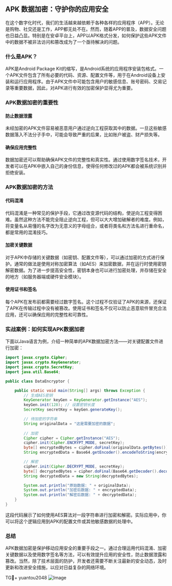 ## APK 数据加密：守护你的应用安全

在这个数字化时代，我们的生活越来越依赖于各种各样的应用程序（APP）。无论是购物、社交还是工作，APP都无处不在。然而，随着APP的普及，数据安全问题也日益凸显。特别是在安卓平台上，APP以APK格式分发，如何保护这些APK文件中的数据不被非法访问和篡改成为了一个亟待解决的问题。

### 什么是APK？

APK是Android Package Kit的缩写，是Android系统的应用程序安装包格式。一个APK文件包含了所有必要的代码、资源、配置文件等，用于在Android设备上安装和运行应用程序。由于APK文件中可能包含用户的敏感信息、账号密码、交易记录等重要数据，因此，对APK进行有效的加密保护显得尤为重要。

### APK数据加密的重要性

#### 防止数据泄露

未经加密的APK文件容易被恶意用户通过逆向工程获取其中的数据。一旦这些敏感数据落入不法分子手中，可能会导致严重的后果，比如账户被盗、财产损失等。

#### 确保应用完整性

数据加密还可以帮助确保APK文件的完整性和真实性。通过使用数字签名技术，开发者可以在APK中嵌入自己的身份信息，使得任何修改过的APK都会被系统识别并拒绝安装。

### APK数据加密的方法

#### 代码混淆

代码混淆是一种常见的保护手段，它通过改变源代码的结构，使逆向工程变得困难。虽然这种方法不能完全阻止逆向工程，但可以大大增加破解者的难度。例如，将变量名从易懂的名字改为无意义的字母组合，或者将类名和方法名进行重命名，都是常用的混淆技巧。

#### 加密关键数据

对于APK中存储的关键数据（如密钥、配置文件等），可以通过加密的方式进行保护。通常的做法是使用对称加密算法（如AES）来加密数据，并在运行时使用密钥解密数据。为了进一步提高安全性，密钥本身也可以进行加密处理，并存储在安全的地方（如服务器端或硬件安全模块）。

#### 使用证书和签名

每个APK在发布前都需要经过数字签名。这个过程不仅验证了APK的来源，还保证了APK在传输过程中没有被篡改。使用证书和签名不仅可以防止恶意软件冒充合法应用，还可以确保应用的完整性和可靠性。

### 实战案例：如何实现APK数据加密

下面以Java语言为例，介绍一种简单的APK数据加密方法——对关键配置文件进行加密：

```java
import javax.crypto.Cipher;
import javax.crypto.KeyGenerator;
import javax.crypto.SecretKey;
import java.util.Base64;

public class DataEncryptor {

    public static void main(String[] args) throws Exception {
        // 生成AES密钥
        KeyGenerator keyGen = KeyGenerator.getInstance("AES");
        keyGen.init(128); // 设置密钥长度
        SecretKey secretKey = keyGen.generateKey();

        // 待加密的字符串
        String originalData = "这是需要加密的数据";
        
        // 加密
        Cipher cipher = Cipher.getInstance("AES");
        cipher.init(Cipher.ENCRYPT_MODE, secretKey);
        byte[] encryptedBytes = cipher.doFinal(originalData.getBytes());
        String encryptedData = Base64.getEncoder().encodeToString(encryptedBytes);

        // 解密
        cipher.init(Cipher.DECRYPT_MODE, secretKey);
        byte[] decryptedBytes = cipher.doFinal(Base64.getDecoder().decode(encryptedData));
        String decryptedData = new String(decryptedBytes);

        System.out.println("原始数据: " + originalData);
        System.out.println("加密后数据: " + encryptedData);
        System.out.println("解密后数据: " + decryptedData);
    }
}
```

这段代码展示了如何使用AES算法对一段字符串进行加密和解密。实际应用中，你可以将这个逻辑应用到APK的配置文件或其他敏感数据的处理中。

### 总结

APK数据加密是保护移动应用安全的重要手段之一。通过合理运用代码混淆、加密关键数据以及使用数字签名等方法，可以有效提升应用的安全性，防止数据泄露和篡改。当然，除了技术层面的防护，开发者还需要不断关注最新的安全动态，及时更新和改进安全措施，以应对日益复杂的网络环境。

TG💪+ yuantou2048  ![Image](https://github.com/user-attachments/assets/cf57a8bb-a08e-43c1-ad82-039f33c64200)